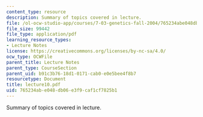 ```yaml
---
content_type: resource
description: Summary of topics covered in lecture.
file: /ol-ocw-studio-app/courses/7-03-genetics-fall-2004/765234abe048db06e3f9caf1cf7825b1_lecture10.pdf
file_size: 99442
file_type: application/pdf
learning_resource_types:
- Lecture Notes
license: https://creativecommons.org/licenses/by-nc-sa/4.0/
ocw_type: OCWFile
parent_title: Lecture Notes
parent_type: CourseSection
parent_uid: b91c3b76-18d1-0171-cab0-e0e5bee4f8b7
resourcetype: Document
title: lecture10.pdf
uid: 765234ab-e048-db06-e3f9-caf1cf7825b1
---
```

Summary of topics covered in lecture.